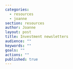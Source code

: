 ```yaml
---
categories: 
  - resources
  - joanne
section: resources
author: Joanne
layout: post
title: Investment newsletters
audience: ""
keywords: ""
goals: ""
actions: ""
published: true
---
```


